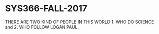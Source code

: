# SYS366-FALL-2017
THERE ARE TWO KIND OF PEOPLE IN THIS WORLD 1. WHO DO SCIENCE and 2. WHO FOLLOW LOGAN PAUL.
